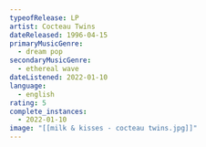 ```yaml
---
typeofRelease: LP
artist: Cocteau Twins
dateReleased: 1996-04-15
primaryMusicGenre:
  - dream pop
secondaryMusicGenre:
  - ethereal wave
dateListened: 2022-01-10
language:
  - english
rating: 5
complete_instances:
  - 2022-01-10
image: "[[milk & kisses - cocteau twins.jpg]]"
---
```

